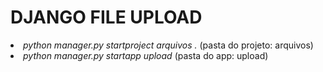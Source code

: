 # DJANGO FILE UPLOAD

<li><em>python manager.py startproject arquivos . </em>(pasta do projeto: arquivos)</li> 
<li><em>python manager.py startapp upload</em> (pasta do app: upload)</li> 



